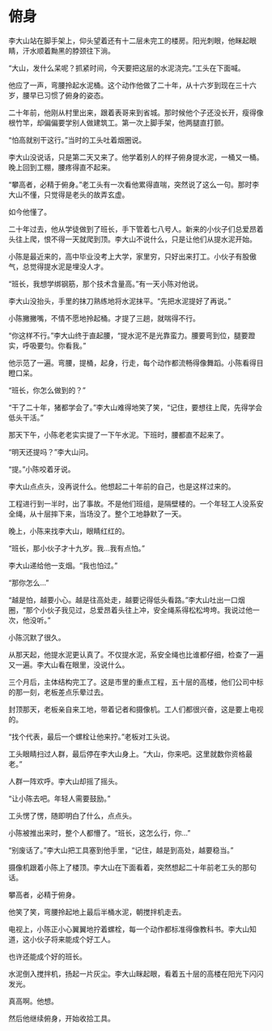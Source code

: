 # 俯身

李大山站在脚手架上，仰头望着还有十二层未完工的楼房。阳光刺眼，他眯起眼睛，汗水顺着黝黑的脖颈往下淌。

“大山，发什么呆呢？抓紧时间，今天要把这层的水泥浇完。”工头在下面喊。

他应了一声，弯腰拎起水泥桶。这个动作他做了二十年，从十六岁到现在三十六岁，腰早已习惯了俯身的姿态。

二十年前，他刚从村里出来，跟着表哥来到省城。那时候他个子还没长开，瘦得像根竹竿，却偏偏要学别人做建筑工。第一次上脚手架，他两腿直打颤。

“怕高就别干这行。”当时的工头吐着烟圈说。

李大山没说话，只是第二天又来了。他学着别人的样子俯身提水泥，一桶又一桶。晚上回到工棚，腰疼得直不起来。

“攀高者，必精于俯身。”老工头有一次看他累得直喘，突然说了这么一句。那时李大山不懂，只觉得是老头的故弄玄虚。

如今他懂了。

二十年过去，他从学徒做到了班长，手下管着七八号人。新来的小伙子们总爱昂着头往上爬，恨不得一天就爬到顶。李大山不说什么，只是让他们从提水泥开始。

小陈是最近来的，高中毕业没考上大学，家里穷，只好出来打工。小伙子有股傲气，总觉得提水泥是埋没人才。

“班长，我想学绑钢筋，那个技术含量高。”有一天小陈对他说。

李大山没抬头，手里的抹刀熟练地将水泥抹平。“先把水泥提好了再说。”

小陈撇撇嘴，不情不愿地拎起桶。才提了三趟，就喘得不行。

“你这样不行。”李大山终于直起腰，“提水泥不是光靠蛮力。腰要弯到位，腿要蹬实，呼吸要匀。你看我。”

他示范了一遍。弯腰，提桶，起身，行走，每个动作都流畅得像舞蹈。小陈看得目瞪口呆。

“班长，你怎么做到的？”

“干了二十年，猪都学会了。”李大山难得地笑了笑，“记住，要想往上爬，先得学会低头干活。”

那天下午，小陈老老实实提了一下午水泥。下班时，腰都直不起来了。

“明天还提吗？”李大山问。

“提。”小陈咬着牙说。

李大山点点头，没再说什么。他想起二十年前的自己，也是这样过来的。

工程进行到一半时，出了事故。不是他们班组，是隔壁楼的。一个年轻工人没系安全绳，从十层摔下来，当场没了。整个工地静默了一天。

晚上，小陈来找李大山，眼睛红红的。

“班长，那小伙子才十九岁。我...我有点怕。”

李大山递给他一支烟。“我也怕过。”

“那你怎么...”

“越是怕，越要小心。越是往高处走，越要记得低头看路。”李大山吐出一口烟圈，“那个小伙子我见过，总爱昂着头往上冲，安全绳系得松松垮垮。我说过他一次，他没听。”

小陈沉默了很久。

从那天起，他提水泥更认真了。不仅提水泥，系安全绳也比谁都仔细，检查了一遍又一遍。李大山看在眼里，没说什么。

三个月后，主体结构完工了。这是市里的重点工程，五十层的高楼，他们公司中标的那一刻，老板差点乐晕过去。

封顶那天，老板亲自来工地，带着记者和摄像机。工人们都很兴奋，这是要上电视的。

“找个代表，最后一个螺栓让他来拧。”老板对工头说。

工头眼睛扫过人群，最后停在李大山身上。“大山，你来吧。这里就数你资格最老。”

人群一阵欢呼。李大山却摇了摇头。

“让小陈去吧。年轻人需要鼓励。”

工头愣了愣，随即明白了什么，点点头。

小陈被推出来时，整个人都懵了。“班长，这怎么行，你...”

“别废话了。”李大山把工具塞到他手里，“记住，越是到高处，越要稳当。”

摄像机跟着小陈上了楼顶。李大山在下面看着，突然想起二十年前老工头的那句话。

攀高者，必精于俯身。

他笑了笑，弯腰拎起地上最后半桶水泥，朝搅拌机走去。

电视上，小陈正小心翼翼地拧着螺栓，每一个动作都标准得像教科书。李大山知道，这小伙子将来能成个好工人。

也许还能成个好的班长。

水泥倒入搅拌机，扬起一片灰尘。李大山眯起眼，看着五十层的高楼在阳光下闪闪发光。

真高啊。他想。

然后他继续俯身，开始收拾工具。